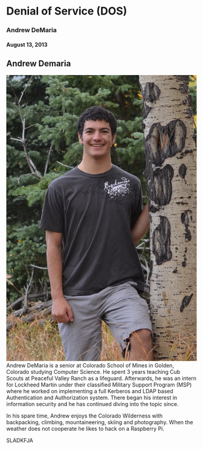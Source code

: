 Denial of Service (DOS)
==========

### Andrew DeMaria
#### August 13, 2013



Andrew Demaria
------
<img class="image" src="images/andrew.JPG" />
Andrew DeMaria is a senior at Colorado School of Mines in Golden, Colorado
studying Computer Science. He spent 3 years teaching Cub Scouts at Peaceful
Valley Ranch as a lifeguard. Afterwards, he was an intern for Lockheed Martin
under their classified Military Support Program (MSP) where he worked on
implementing a full Kerberos and LDAP based Authentication and Authorization
system. There began his interest in information security and he has continued
diving into the topic since.

In his spare time, Andrew enjoys the Colorado Wilderness with backpacking,
climbing, mountaineering, skiing and photography. When the weather does not
cooperate he likes to hack on a Raspberry Pi.

SLADKFJA

